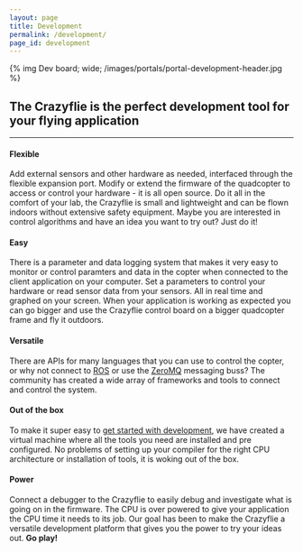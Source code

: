 ```yaml
---
layout: page
title: Development
permalink: /development/
page_id: development
---
```


{% img Dev board; wide; /images/portals/portal-development-header.jpg %}

## The Crazyflie is the perfect development tool for your flying application 
------

#### Flexible
Add external sensors and other hardware as needed, interfaced through the flexible expansion 
port. Modify or extend the firmware of the quadcopter to access or control your 
hardware - it is all open source. Do it all in the comfort of your lab, the Crazyflie is small and lightweight and can be flown indoors without 
extensive safety equipment. Maybe you are interested in control algorithms and have an idea you want to try out? Just do it!

#### Easy
There is a parameter and data logging system that makes it very easy to monitor
or control paramters and data in the copter when connected to the client 
application on your computer. Set a parameters to control your hardware or 
read sensor data from your sensors. All in real time and graphed on your screen.
When your application is working as expected you can go bigger and use the Crazyflie 
control board on a bigger quadcopter frame and fly it outdoors.  

#### Versatile
There are APIs for many languages that you can use to control the copter, or 
why not connect to [ROS](http://www.ros.org/) or use the 
[ZeroMQ](http://zeromq.org/) messaging buss? The community has 
created a wide array of frameworks and tools to connect and control the system.

#### Out of the box
To make it super easy to [get started with development](/getting-started-with-development/), we have created a 
virtual machine where all the tools you need are installed and pre configured.
No problems of setting up your compiler for the right CPU architecture or 
installation of tools, it is woking out of the box.

#### Power
Connect a debugger to the Crazyflie to easily debug and investigate what is 
going on in the firmware. The CPU is over powered to give your application the 
CPU time it needs to its job. Our goal has been to make the Crazyflie a versatile development platform that gives you the power to try your ideas out. 
**Go play!**